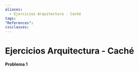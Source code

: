```yaml
---
aliases:
  - Ejercicios Arquitectura - Caché
tags:
"References":
cssclasses:
---
```

# Ejercicios Arquitectura - Caché

**Problema 1**